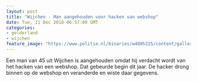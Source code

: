 ```yaml
---
layout: post
title: "Wijchen - Man aangehouden voor hacken van webshop"
date: Tue, 11 Dec 2018 06:57:00 GMT
categories: 
- gelderland 
- wijchen 
feature_image: "https://www.politie.nl/binaries/w400h225/content/gallery/politie/stockfotos/cybercrime/cybercrime-vinger-op-enterknop.jpg"
---
```


Een man van 45 uit Wijchen is aangehouden omdat hij verdacht wordt van het hacken van een webshop. Dat gebeurde begin dit jaar. De hacker drong binnen op de webshop en veranderde en wiste daar gegevens.
